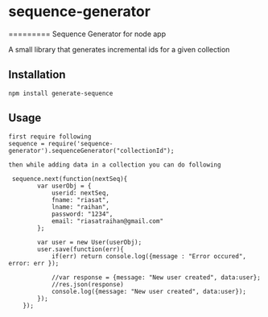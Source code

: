 # sequence-generator
=========
Sequence Generator for node app 

A small library that generates incremental ids for a given collection

## Installation

  `npm install generate-sequence`

## Usage
    first require following
    sequence = require('sequence-generator').sequenceGenerator("collectionId");

    then while adding data in a collection you can do following

     sequence.next(function(nextSeq){
            var userObj = {
                userid: nextSeq,
                fname: "riasat",
                lname: "raihan",
                password: "1234",
                email: "riasatraihan@gmail.com"
            };

            var user = new User(userObj);
            user.save(function(err){
                if(err) return console.log({message : "Error occured", error: err });

                //var response = {message: "New user created", data:user};
                //res.json(response)
                console.log({message: "New user created", data:user});
            });
        });
